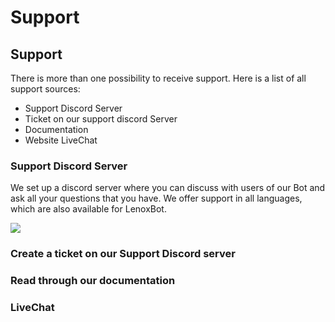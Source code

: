 # Support

## Support

There is more than one possibility to receive support. Here is a list of all support sources:

* Support Discord Server
* Ticket on our support discord Server
* Documentation
* Website LiveChat

### Support Discord Server

We set up a discord server where you can discuss with users of our Bot and ask all your questions that you have. We offer support in all languages, which are also available for LenoxBot.

[![](https://discordapp.com/api/guilds/352896116812939264/embed.png?style=banner3)](https://lenoxbot.com/discord)

### Create a ticket on our Support Discord server

### Read through our documentation

### LiveChat

